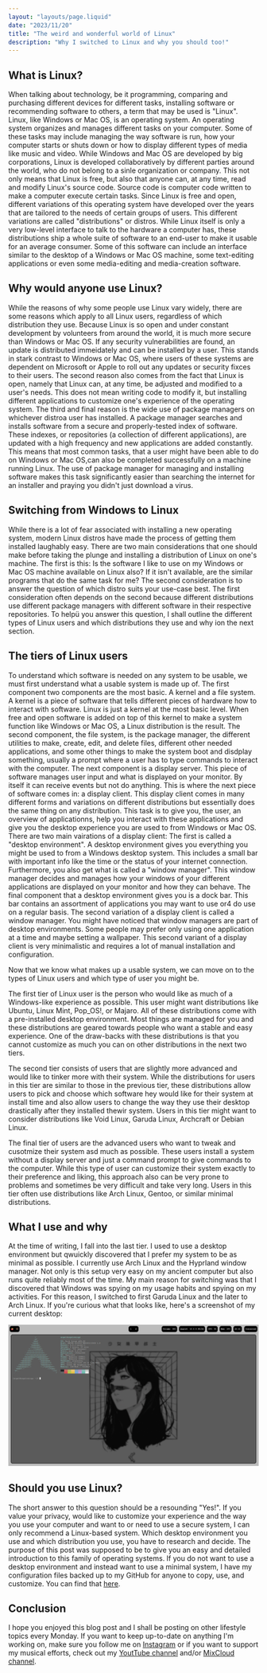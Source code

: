 ```yaml
---
layout: "layouts/page.liquid"
date: "2023/11/20"
title: "The weird and wonderful world of Linux"
description: "Why I switched to Linux and why you should too!"
---
```


## What is Linux?

When talking about technology, be it programming, comparing and purchasing different devices for different tasks, installing software or recommending software to others, a term that may be used is "Linux". Linux, like Windows or Mac OS, is an operating system. An operating system organizes and manages different tasks on your computer. Some of these tasks may include managing the way software is run, how your computer starts or shuts down or how to display different types of media like music and video. While Windows and Mac OS are developed by big corporations, Linux is developed collaboratively by different parties around the world, who do not belong to a sinle organization or company. This not only means that Linux is free, but also that anyone can, at any time, read and modify Linux's source code. Source code is computer code written to make a computer execute certain tasks. Since Linux is free and open, different variations of this operating system have developed over the years that are tailored to the needs of certain groups of users. This different variations are called "distributions" or distros. While Linux itself is only a very low-level interface to talk to the hardware a computer has, these distributions ship a whole suite of software to an end-user to make it usable for an average consumer. Some of this software can include an interface similar to the desktop of a Windows or Mac OS machine, some text-editing applications or even some media-editing and media-creation software.

## Why would anyone use Linux?

While the reasons of why some people use Linux vary widely, there are some reasons which apply to all Linux users, regardless of which distribution they use. Because Linux is so open and under constant development by volunteers from around the world, it is much more secure than Windows or Mac OS. If any security vulnerabilities are found, an update is distributed immeidately and can be installed by a user. This stands in stark contrast to Windows or Mac OS, where users of these systems are dependent on Microsoft or Apple to roll out any updates or security fixces to their users. The second reason also comes from the fact that Linux is open, namely that Linux can, at any time, be adjusted and modified to a user's needs. This does not mean writing code to modify it, but installing different applications to customize one's experience of the operating system. The third and final reason is the wide use of package managers on whichever distroa user has installed. A package manager  searches and installs software from a secure and properly-tested index of software. These indexes, or repositories (a collection of different applications), are updated with a high frequency and new applications are added constantly. This means that most common tasks, that a user might have been able to do on Windows or Mac OS,can also be completed successfully on a machine running Linux. The use of package manager for managing and installing software makes this task significantly easier than searching the internet for an installer and praying you didn't just download a virus.

## Switching from Windows to Linux

While there is a lot of fear associated with installing a new operating system, modern Linux distros have made the process of getting them installed laughably easy. There are two main considerations that one should make before taking the plunge and installing a distribution of Linux on one's machine. The first is this: Is the software I like to use on my Windows or Mac OS machine available on Linux also? If it isn't available, are the similar programs that do the same task for me? The second consideration is to answer the question of which distro suits your use-case best. The first consideration often depends on the second because different distributions use different package managers with different software in their respective repositories. To helpü you answer this question, I shall outline the different types of Linux users and which distributions they use and why ion the next section.

## The tiers of Linux users

To understand which software is needed on any system to be usable, we must first understand what a usable system is made up of. The first component two components are the most basic. A kernel and a file system. A kernel is a piece of software that tells different pieces of hardware how to interact with software. Linux is just a kernel at the most basic level. When free and open software is added on top of this kernel to make a system function like Windows or Mac OS, a Linux distribution is the result. The second component, the file system, is the package manager, the different utilities to make, create, edit, and delete files, different other needed applications, and some other things to make the system boot and disdplay something, usually a prompt where a user has to type commands to interact with the computer. The next component is a display server. This piece of software manages user input and what is displayed on your monitor. By itself it can receive events but not do anything. This is where the next piece of software comes in: a display client. This display client comes in many different forms and variations on different distributions but essentially does the same thing on any distribution. This task is to give you, the user, an overview of applicationns, help you interact with these applications and give you the desktop experience you are used to from Windows or Mac OS. There are two main vairations of a display client: The first is called a "desktop environment". A desktop environment gives you everything you might be used to from a Windows desktop system. This includes a small bar with important info like the time or the status of your internet connection. Furthermore, you also get what is called a "window manager". This window manager decides and manages how your windows of your different applications are displayed on your monitor and how they can behave. The final component that a desktop environment gives you is a dock bar. This bar contains an assortment of applications you may want to use or4 do use on a regular basis. The second variation of a display client is called a window manager. You might have noticed that window managers are part of desktop environments. Some people may prefer only using one application at a time and maybe setting a wallpaper. This second variant of a display client is very minimalistic and requires a lot of manual installation and configuration.

Now that we know what makes up a usable system, we can move on to the types of Linux users and which type of user you might be.

The first tier of Linux user is the person who would like as much of a Windows-like experience as possible. This user might want distributions like Ubuntu, Linux Mint, Pop_OS!, or Majaro. All of these distributions come with a pre-installed desktop environment. Most things are managed for you and these distributions are geared towards people who want a stable and easy experience. One of the draw-backs with these distributions is that you cannot customize as much you can on other distributions in the next two tiers.

The second tier consists of users that are slightly more advanced and would like to tinker more with their system. While the distributions for users in this tier are similar to those in the previous tier, these distributions allow users to pick and choose which software hey would like for their system at install time and also allow users to change the way they use their desktop drastically after they installed thewir system. Users in this tier might want to consider distributions like Void Linux, Garuda Linux, Archcraft or Debian Linux.

The final tier of users are the advanced users who want to tweak and cusotmize their system asd much as possible. These users install a system without a display server and just a command prompt to give commands to the computer. While this type of user can customize their system exactly to their preference and liking, this approach also can be very prone to problems and sometimes be very difficult and take very long. Users in this tier often use distributions like Arch Linux, Gentoo, or similar minimal distributions.

## What I use and why

At the time of writing, I fall into the last tier. I used to use a desktop environment but qwuickly discovered that I prefer my system to be as minimal as possible. I currently use Arch Linux and the Hyprland window manager. Not only is this setup very easy on my ancient computer but also runs quite reliably most of the time. My main reason for switching was that I discovered that Windows was spying on my usage habits and spying on my activities. For this reason, I switched to first Garuda Linux and the later to Arch Linux. If you're curious what that looks like, here's a screenshot of my current desktop:

![A doll's desktop](https://raw.githubusercontent.com/angeldollface/dotfiles/main/screenshots/dark-wayland.png)

## Should you use Linux?

The short answer to this question should be a resounding "Yes!". If you value your privacy, would like to customize your experience and the way you use your computer and want to or need to use a secure system, I can only recommend a Linux-based system. Which desktop environment you use and which distribution you use, you have to research and decide. The purpose of this post was supposed to be to give you an easy and detailed introduction to this family of operating systems. If you do not want to use a desktop environment and instead want to use a minimal system, I have my configuration files backed up to my GitHub for anyone to copy, use, and customize. You can find that [here](https://github.com/angeldollface/dotfiles).

## Conclusion

I hope you enjoyed this blog post and I shall be posting on other lifestyle topics every Monday. If you want to keep up-to-date on anything I'm working on, make sure you follow me on [Instagram](https://instagram.com/angeldollface666) or if you want to support my musical efforts, check out my [YoutTube channel](https://youtube.com/@angeldollface666) and/or [MixCloud channel](https://mixcloud.com/angeldollface666).